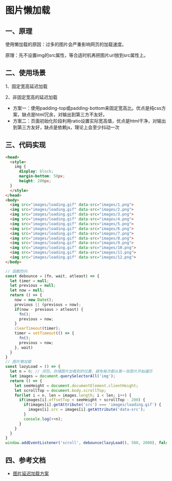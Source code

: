 <!-- 2017/8/28 -->

# 图片懒加载

## 一、原理

使用懒加载的原因：过多的图片会严重影响网页的加载速度。

原理：先不设置img的src属性，等合适时机再把图片url放到src属性上。

## 二、使用场景

1、固定宽高延迟加载

2、非固定宽高的延迟加载

- 方案一：使用padding-top或padding-bottom来固定宽高比。优点是纯css方案，缺点是html冗余，对输出到第三方不友好。
- 方案二：页面初始化阶段利用ratio设置实际宽高值，优点是html干净，对输出到第三方友好，缺点是依赖js，理论上会至少抖动一次

## 三、代码实现

```html
<head>
  <style>
    img {
      display: block;
      margin-bottom: 50px;
      height: 200px;
  }
  </style>
</head>
<body>
  <img src="images/loading.gif" data-src="images/1.png">
  <img src="images/loading.gif" data-src="images/2.png">
  <img src="images/loading.gif" data-src="images/3.png">
  <img src="images/loading.gif" data-src="images/4.png">
  <img src="images/loading.gif" data-src="images/5.png">
  <img src="images/loading.gif" data-src="images/6.png">
  <img src="images/loading.gif" data-src="images/7.png">
  <img src="images/loading.gif" data-src="images/8.png">
  <img src="images/loading.gif" data-src="images/9.png">
  <img src="images/loading.gif" data-src="images/10.png">
  <img src="images/loading.gif" data-src="images/11.png">
  <img src="images/loading.gif" data-src="images/12.png">
</body>
```

```js
// 函数防抖
const debounce = (fn, wait, atleast) => {
  let timer = null;
  let previous = null;
  let now = null;
  return () => {
    now = new Date();
    previous || (previous = now);
    if(now - previous > atleast) {
      fn();
      previous = now;
    }
    clearTimeout(timer);
    timer = setTimeout(() => {
      fn();
      previous = now;
    }, wait)
  }
}
// 图片懒加载
const lazyLoad = () => {
  let n = 0; // 闭包，存储图片加载到的位置，避免每次都从第一张图片开始遍历
  let images = document.querySelectorAll('img');
  return () => {
    let seeHeight = document.documentElement.clientHeight;
    let scrollTop = document.body.scrollTop;
    for(let i = n, len = images.length; i < len; i++) {
      if(images[i].offsetTop < seeHeight + scrollTop - 200) {
        if(images[i].getAttribute('src') === 'images/loading.gif') {
          images[i].src = images[i].getAttribute('data-src');
        }
        console.log(++n);
      }
    }
  }
}
window.addEventListener('scroll', debounce(lazyLoad(), 500, 2000), false);
```

## 四、参考文档

- [图片延迟加载方案](http://www.jianshu.com/p/dc5fd46ff22c)

